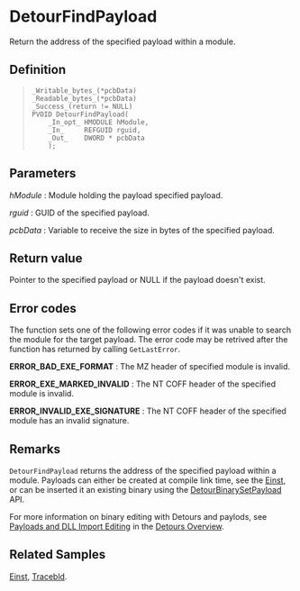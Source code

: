 DetourFindPayload
=================

Return the address of the specified payload within a module.

Definition
----------

>     _Writable_bytes_(*pcbData)
>     _Readable_bytes_(*pcbData)
>     _Success_(return != NULL)
>     PVOID DetourFindPayload(
>         _In_opt_ HMODULE hModule,
>         _In_     REFGUID rguid,
>         _Out_    DWORD * pcbData
>         );

Parameters
----------

*hModule*
:   Module holding the payload specified payload.

*rguid*
:   GUID of the specified payload.

*pcbData*
:   Variable to receive the size in bytes of the specified payload.

Return value
------------

Pointer to the specified payload or NULL if the payload doesn't exist.

Error codes
-----------

The function sets one of the following error codes if it was unable to
search the module for the target payload. The error code may be retrived
after the function has returned by calling `GetLastError`.

**ERROR\_BAD\_EXE\_FORMAT**
:   The MZ header of specified module is invalid.

**ERROR\_EXE\_MARKED\_INVALID**
:   The NT COFF header of the specified module is invalid.

**ERROR\_INVALID\_EXE\_SIGNATURE**
:   The NT COFF header of the specified module has an invalid signature.

Remarks
-------

`DetourFindPayload` returns the address of the specified payload within
a module. Payloads can either be created at compile link time, see the
[Einst](SampleEinst.md), or can be inserted it an existing binary using
the [DetourBinarySetPayload](DetourBinarySetPayload.md) API.

For more information on binary editing with Detours and paylods, see
[Payloads and DLL Import Editing](OwerviewPayloads.md) in the [Detours
Overview](Home.md).

Related Samples
---------------

[Einst](SampleEinst.md), [Tracebld](SampleTracebld.md).
